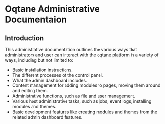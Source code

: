 # Oqtane Administrative Documentaion

## Introduction
This administrative documentation outlines the various ways that administrators and user can interact with the oqtane platform in a variety of ways, including but not limited to:

* Basic installation instructions.
* The different processes of the control panel.
* What the admin dashboard includes.
* Content management for adding modules to pages, moving them around and editing them.
* Administrative functions, such as file and user management.
* Various host administrative tasks, such as jobs, event logs, installing modules and themes.
* Basic development features like creating modules and themes from the related admin dashboard features.
